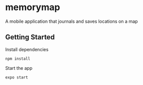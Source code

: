# memorymap
A mobile application that journals and saves locations on a map


## Getting Started

Install dependencies
```
npm install
```

Start the app
```
expo start
```
